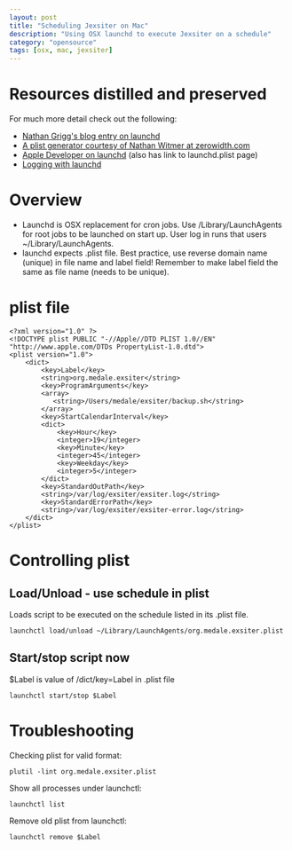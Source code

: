 ```yaml
---
layout: post
title: "Scheduling Jexsiter on Mac"
description: "Using OSX launchd to execute Jexsiter on a schedule"
category: "opensource"
tags: [osx, mac, jexsiter]
---
```


# Resources distilled and preserved
For much more detail check out the following:
* [Nathan Grigg's blog entry on launchd](http://nathangrigg.net/2012/07/schedule-jobs-using-launchd/)
* [A plist generator courtesy of Nathan Witmer at zerowidth.com](http://launched.zerowidth.com/)
* [Apple Developer on launchd](https://developer.apple.com/library/mac/documentation/MacOSX/Conceptual/BPSystemStartup/Chapters/CreatingLaunchdJobs.html) (also has link to launchd.plist
page)
* [Logging with launchd](http://erikslab.com/2011/02/04/logging-with-launchd/)

# Overview
* Launchd is OSX replacement for cron jobs. Use /Library/LaunchAgents for root jobs to be launched on start up. User log in runs that users ~/Library/LaunchAgents. 
* launchd expects .plist file. Best practice, use reverse domain name (unique) in file name and label field! Remember to make label field the same as file name (needs to be unique).

# plist file

    <?xml version="1.0" ?>
    <!DOCTYPE plist PUBLIC "-//Apple//DTD PLIST 1.0//EN" "http://www.apple.com/DTDs PropertyList-1.0.dtd">
    <plist version="1.0">
        <dict>
            <key>Label</key>
            <string>org.medale.exsiter</string>
            <key>ProgramArguments</key>
            <array>
               <string>/Users/medale/exsiter/backup.sh</string>
            </array>
            <key>StartCalendarInterval</key>
	        <dict>
		        <key>Hour</key>
		        <integer>19</integer>
		        <key>Minute</key>
		        <integer>45</integer>
		        <key>Weekday</key>
		        <integer>5</integer>
	        </dict>
	        <key>StandardOutPath</key>
            <string>/var/log/exsiter/exsiter.log</string>
            <key>StandardErrorPath</key>
            <string>/var/log/exsiter/exsiter-error.log</string>
        </dict>
    </plist>
    
# Controlling plist

## Load/Unload - use schedule in plist

Loads script to be executed on the schedule listed in its .plist file.

    launchctl load/unload ~/Library/LaunchAgents/org.medale.exsiter.plist
    
## Start/stop script now

$Label is value of /dict/key=Label in .plist file

    launchctl start/stop $Label
    
# Troubleshooting

Checking plist for valid format:

    plutil -lint org.medale.exsiter.plist

Show all processes under launchctl:

    launchctl list

Remove old plist from launchctl:

    launchctl remove $Label
